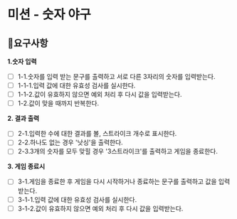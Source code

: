# 미션 - 숫자 야구

## 🚩요구사항

**1.숫자 입력**

- [ ] 1-1.숫자를 입력 받는 문구를 출력하고 서로 다른 3자리의 숫자를 입력받는다.
- [ ] 1-1-1.입력 값에 대한 유효성 검사를 실시한다.
- [ ] 1-1-2.값이 유효하지 않으면 예외 처리 후 다시 값을 입력받는다.
- [ ] 1-2.값이 맞을 때까지 반복한다.

**2. 결과 출력**

- [ ] 2-1.입력한 수에 대한 결과를 볼, 스트라이크 개수로 표시한다.
- [ ] 2-2.하나도 없는 경우 '낫싱'을 출력한다.
- [ ] 2-3.3개의 숫자를 모두 맞힐 경우 '3스트라이크'를 출력하고 게임을 종료한다.

**3. 게임 종료시**

- [ ] 3-1.게임을 종료한 후 게임을 다시 시작하거나 종료하는 문구를 출력하고 값을 입력받는다.
- [ ] 3-1-1.입력 값에 대한 유효성 검사를 실시한다.
- [ ] 3-1-2.값이 유효하지 않으면 예외 처리 후 다시 값을 입력받는다.
